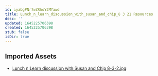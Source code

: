 ```yaml
---
id: iyabgPNr7wZRhoY2MYawd
title: Lunch_n_learn_discussion_with_susan_and_chip_8 3 21 Resources
desc: ''
updated: 1645225706398
created: 1645225706398
stub: false
isDir: true
---
```

## Imported Assets
- [Lunch n Learn discussion with Susan and Chip 8-3-2.jpg](/assets/lunch-n-learn-discussion-with-susan-and-chip-8-3-2-eoBKzKkWtldm.jpg)

